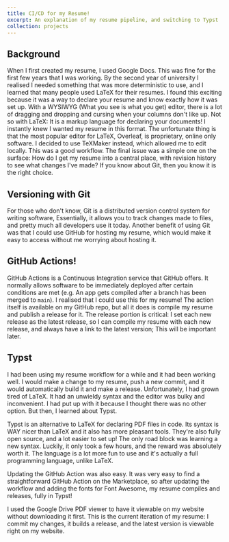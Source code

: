 ```yaml
---
title: CI/CD for my Resume!
excerpt: An explanation of my resume pipeline, and switching to Typst
collection: projects
---
```


## Background
When I first created my resume, I used Google Docs. This was fine for the first few years that I was working. By the second year of university I realised I needed something that was more deterministic to use, and I learned that many people used LaTeX for their resumes. I found this exciting because it was a way to declare your resume and know exactly how it was set up. With a WYSIWYG (What you see is what you get) editor, there is a lot of dragging and dropping and cursing when your columns don't like up. Not so with LaTeX: It is a markup language for declaring your documents! I instantly knew I wanted my resume in this format. The unfortunate thing is that the most popular editor for LaTeX, Overleaf, is proprietary, online only software. I decided to use TeXMaker instead, which allowed me to edit locally. This was a good workflow. The final issue was a simple one on the surface: How do I get my resume into a central place, with revision history to see what changes I've made? If you know about Git, then you know it is the right choice.

## Versioning with Git
For those who don't know, Git is a distributed version control system for writing software, Essentially, it allows you to track changes made to files, and pretty much all developers use it today. Another benefit of using Git was that I could use GitHub for hosting my resume, which would make it easy to access without me worrying about hosting it.

## GitHub Actions!
GitHub Actions is a Continuous Integration service that GitHub offers. It normally allows software to be immediately deployed after certain conditions are met (e.g. An app gets compiled after a branch has been merged to `main`). I realised that I could use this for my resume! The action itself is available on my GitHub repo, but all it does is compile my resume and publish a release for it. The release portion is critical: I set each new release as the latest release, so I can compile my resume with each new release, and always have a link to the latest version; This will be important later.

## Typst
I had been using my resume workflow for a while and it had been working well. I would make a change to my resume, push a new commit, and it would automatically build it and make a release. Unfortunately, I had grown tired of LaTeX. It had an unwieldy syntax and the editor was bulky and inconvenient. I had put up with it because I thought there was no other option. But then, I learned about Typst.

Typst is an alternative to LaTeX for declaring PDF files in code. Its syntax is WAY nicer than LaTeX and it also has more pleasant tools. They're also fully open source, and a lot easier to set up! The only road block was learning a new syntax. Luckily, it only took a few hours, and the reward was absolutely worth it. The language is a lot more fun to use and it's actually a full programming language, unlike LaTeX.

Updating the GitHub Action was also easy. It was very easy to find a straightforward GitHub Action on the Marketplace, so after updating the workflow and adding the fonts for Font Awesome, my resume compiles and releases, fully in Typst!

I used the Google Drive PDF viewer to have it viewable on my website without downloading it first. This is the current iteration of my resume: I commit my changes, it builds a release, and the latest version is viewable right on my website.
